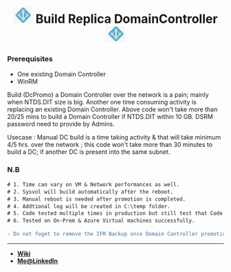 <h1 align="center">
  <img width="45" src="https://github.com/21bshwjt/Build_Replica_DomainController/blob/68e1d154cc2110bdb5dbf74418c9ec60b5bc5024/images/adds.png?raw=true">
  Build Replica DomainController
  <img width="45" src="https://github.com/21bshwjt/Build_Replica_DomainController/blob/68e1d154cc2110bdb5dbf74418c9ec60b5bc5024/images/adds.png?raw=true">
</h1>


### Prerequisites
- One existing Domain Controller 
- WinRM 

Build (DcPromo) a Domain Controller over the network is a pain; mainly when NTDS.DIT size is big. Another one time consuming activity is replacing an existing Domain Controller.
Above code won't take more than 20/25 mins to build a Domain Controller if NTDS.DIT within 10 GB. DSRM password need to provide by Admins.

Usecase : Manual DC build is a time taking activity & that will take minimum 4/5 hrs. over the network ; this code won't take more than 30 minutes to build a DC; if another DC is present into the same subnet. 

### N.B
```diff
# 1. Time can vary on VM & Network performances as well.
# 2. Sysvol will build automatically after the reboot.
# 3. Manual reboot is needed after promotion is completed.
# 4. Addtional log will be created in C:\temp folder.
# 5. Code tested multiple times in production but still test that Code once before moving to Prod.
# 6. Tested on On-Prem & Azure Virtual machines successfully.
```

```diff
- Do not foget to remove the IFM Backup once Domain Controller promotion will be completed.
```
___________________________________________________________________________________________________________________

- [**Wiki**](https://21bshwjt.github.io/Build_Replica_DomainController/)
- [**Me@LinkedIn**](https://www.linkedin.com/in/bshwjt/)
